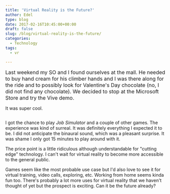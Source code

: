 ```yaml
---
title: 'Virtual Reality is the Future?'
author: Edel
type: blog
date: 2017-02-16T10:45:00+00:00
draft: false
slug: /blog/virtual-reality-is-the-future/
categories:
  - Technology
tags:
  - vr

---
```

<span style="font-size: 16px;">Last weekend my SO and I found ourselves at the mall. He needed to buy hand cream for his climber hands and I was there along for the ride and to possibly look for Valentine's Day chocolate (no, I did not find any chocolate). We decided to stop at the Microsoft Store and try the Vive demo.</span>

It was super cool.

[<img src="https://i1.wp.com/edelgrace.me/blog/wp-content/uploads/2017/02/wp-image-1352981800jpg.jpg?resize=663%2C1179" alt="" class="wp-image-207 alignnone size-full"  data-recalc-dims="1" />][1]

I got the chance to play _Job Simulator_ and a couple of other games. The experience was kind of surreal. It was definitely everything I expected it to be. I did not anticipate the binaural sound, which was a pleasant surprise. It was shame I only got 15 minutes to play around with it.

The price point is a little ridiculous although understandable for "cutting edge" technology. I can't wait for virtual reality to become more accessible to the general public.

Games seem like the most probable use case but I'd also love to see it for virtual training, video calls, exploring, etc. Working from home seems kinda fun too. There's probably a lot more uses for virtual reality that we haven't thought of yet but the prospect is exciting. Can it be the future already?

 [1]: https://i1.wp.com/edelgrace.me/blog/wp-content/uploads/2017/02/wp-image-1352981800jpg.jpg